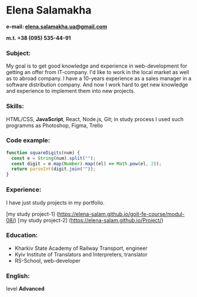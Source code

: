 # Elena Salamakha

**e-mail: elena.salamakha.ua@gmail.com**

**m.t. +38 (095) 535-44-91**

### Subject:

My goal is to get good knowledge and experience in web-development for getting an offer from IT-company. I'd like to work in the local market as well as to abroad company. I have a 10-years experience as a sales manager in a software distribution company. And now I work hard to get new knowledge and experience to implement them into new projects.

### Skills:

HTML/CSS, **JavaScript**, React, Node.js, Git;
in study process I used such programms as Photoshop, Figma, Trello

### Code example:

```js
function squareDigits(num) {
  const e = String(num).split("");
  const digit = e.map(Number).map((el) => Math.pow(el, 2));
  return parseInt(digit.join(""));
}
```

### Experience:

I have just study projects in my portfolio.

[my study project-1] (https://elena-salam.github.io/goit-fe-course/modul-08/)
[my study project-2] (https://elena-salam.github.io/Project/)

### Education:

- Kharkiv State Academy of Railway Transport, engineer
- Kyiv Institute of Translators and Interpreters, translator
- RS-School, web-developer

### English:

level **Advanced**
